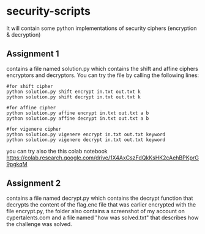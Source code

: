 # security-scripts
It will contain some python implementations of security ciphers (encryption &amp; decryption)

## Assignment 1
contains a file named solution.py which contains the shift and affine ciphers encryptors and decryptors. You can try the file by calling the following lines:
```
#for shift cipher
python solution.py shift encrypt in.txt out.txt k
python solution.py shift decrypt in.txt out.txt k

#for affine cipher
python solution.py affine encrypt in.txt out.txt a b
python solution.py affine decrypt in.txt out.txt a b

#for vigenere cipher
python solution.py vigenere encrypt in.txt out.txt keyword
python solution.py vigenere decrypt in.txt out.txt keyword
```
you can try also the this colab notebook https://colab.research.google.com/drive/1X4AxCszFdQkKsHK2cAehBPKprG9pgkqM
## Assignment 2
contains a file named decrypt.py which contains the decrypt function that decrypts the content of the flag.enc file that was earlier encrypted with the file encrypt.py, the folder also contains a screenshot of my account on cypertalents.com and a file named "how was solved.txt" that describes how the challenge was solved.
